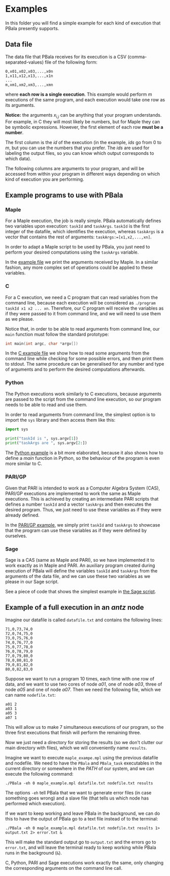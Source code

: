<!--
    This file is part of PBala (http://github.com/oscarsaleta/PBala)

    Copyright (C) 2016  O. Saleta

    PBala is free software: you can redistribute it and/or modify
    it under the terms of the GNU Lesser General Public License as published
    by the Free Software Foundation, either version 3 of the License, or
    (at your option) any later version.

    This program is distributed in the hope that it will be useful,
    but WITHOUT ANY WARRANTY; without even the implied warranty of
    MERCHANTABILITY or FITNESS FOR A PARTICULAR PURPOSE.  See the
    GNU Lesser General Public License for more details.

    You should have received a copy of the GNU Lesser General Public License
    along with this program.  If not, see <http://www.gnu.org/licenses/>.
-->

# Examples
In this folder you will find a simple example for each kind of execution that PBala presently supports.

## Data file
The data file that PBala receives for its execution is a CSV (comma-separated-values) file of the following form:
```
0,x01,x02,x03,...,x0n
1,x11,x12,x13,...,x1n
...
m,xm1,xm2,xm3,...,xmn
```
where **each row is a single execution**. This example would perform _m_ executions of the same program, and each execution would take one row as its arguments.

**Notice:** the arguments _x<sub>i,j</sub>_ can be anything that your program understands. For example, in C they will most likely be numbers, but for Maple they can be symbolic expressions. However, the first element of each row **must be a number**.

The first column is the _id_ of the execution (in the example, _ids_ go from 0 to _m_, but you can use the numbers that you prefer. The _ids_ are used for labeling the output files, so you can know which output corresponds to which data).

The following columns are arguments to your program, and will be accessed from within your program in different ways depending on which kind of execution you are performing.

## Example programs to use with PBala
### Maple
For a Maple execution, the job is really simple. PBala automatically defines two variables upon execution: `taskId` and `taskArgs`. `taskId` is the first integer of the datafile, which identifies the execution, whereas `taskArgs` is a vector that contains the rest of arguments: `taskArgs:=[x1,x2,...,xn]`.

In order to adapt a Maple script to be used by PBala, you just need to perform your desired computations using the `taskArgs` variable.

In the <a href="maple_example.mpl">example file</a> we print the arguments received by Maple. In a similar fashion, any more complex set of operations could be applied to these variables.

### C
For a C execution, we need a C program that can read variables from the command line, because each execution will be considered as `./program taskId x1 x2 ... xn`. Therefore, our C program will receive the variables as if they were passed to it from command line, and we will need to use them as we please.

Notice that, in order to be able to read arguments from command line, our `main` function must follow the standard prototype:

```C
int main(int argc, char *argv[])
```

In the <a href="c_example.c">C example file</a> we show how to read some arguments from the command line while checking for some possible errors, and then print them to stdout. The same procedure can be generalised for any number and type of arguments and to perform the desired computations afterwards.

### Python
The Python executions work similarly to C executions, because arguments are passed to the script from the command line execution, so our program needs to be able to read and use them.

In order to read arguments from command line, the simplest option is to import the `sys` library and then access them like this:

```Python
import sys

print("taskId is ", sys.argv[1])
print("taskArgs are ", sys.argv[2:])
```

The <a href="python_example.py">Python example</a> is a bit more elaborated, because it also shows how to define a _main_ function in Python, so the behaviour of the program is even more similar to C.

### PARI/GP
Given that PARI is intended to work as a Computer Algebra System (CAS), PARI/GP executions are implemented to work the same as Maple executions. This is achieved by creating an intermediate PARI scripts that defines a number `taskId` and a vector `taskArgs` and then executes the desired program. Thus, we just need to use these variables as if they were already defined.

In the <a href="pari_example.gp">PARI/GP example</a>, we simply print `taskId` and `taskArgs` to showcase that the program can use these variables as if they were defined by ourselves.

### Sage
Sage is a CAS (same as Maple and PARI), so we have implemented it to work exactly as in Maple and PARI. An auxiliary program created during execution of PBala will define the variables `taskId` and `taskArgs` from the arguments of the data file, and we can use these two variables as we please in our Sage script.

See a piece of code that shows the simplest example in <a href="sage_example.sage">the Sage script</a>.

## Example of a full execution in an _antz_ node
Imagine our datafile is called `datafile.txt` and contains the following lines:
```
71,0,73,74,0
72,0,74,75,0
73,0,75,76,0
74,0,76,77,0
75,0,77,78,0
76,0,78,79,0
77,0,79,80,0
78,0,80,81,0
79,0,81,82,0
80,0,82,83,0
```

Suppose we want to run a program 10 times, each time with one row of data, and we want to use two cores of node _a01_, one of node _a03_, three of node _a05_ and one of node _a07_. Then we need the following file, which we can name `nodefile.txt`:
```
a01 2
a03 1
a05 3
a07 1
```
This will allow us to make 7 simultaneous executions of our program, so the three first executions that finish will perform the remaining three.

Now we just need a directory for storing the results (so we don't clutter our main directory with files), which we will conveniently name `results`.

Imagine we want to execute `maple_exampe.mpl` using the previous datafile and nodefile. We need to have the `PBala` and `PBala_task` executables in the current directory or somewhere in the _PATH_ of our system, and we can execute the following command:
```
./PBala -eh 0 maple_example.mpl datafile.txt nodefile.txt results
```
The options `-eh` tell PBala that we want to generate error files (in case something goes wrong) and a slave file (that tells us which node has performed which execution).

If we want to keep working and leave PBala in the background, we can do this to have the output of PBala go to a text file instead of to the terminal:
```
./PBala -eh 0 maple_example.mpl datafile.txt nodefile.txt results 1> output.txt 2> error.txt &
```
This will make the standard output go to `output.txt` and the errors go to `error.txt`, and will leave the terminal ready to keep working while PBala runs in the background (`&`).

 C, Python, PARI and Sage executions work exactly the same, only changing the corresponding arguments on the command line call.